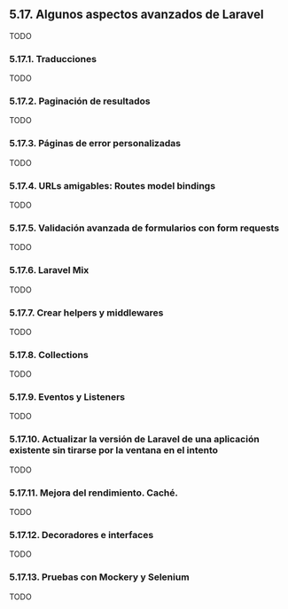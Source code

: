 ## 5.17. Algunos aspectos avanzados de Laravel

TODO

### 5.17.1. Traducciones

TODO


### 5.17.2. Paginación de resultados

TODO


### 5.17.3. Páginas de error personalizadas

TODO


### 5.17.4. URLs amigables: Routes model bindings

TODO


### 5.17.5. Validación avanzada de formularios con form requests

TODO


### 5.17.6. Laravel Mix

TODO


### 5.17.7. Crear helpers y middlewares

TODO


### 5.17.8. Collections

TODO


### 5.17.9. Eventos y Listeners

TODO


### 5.17.10. Actualizar la versión de Laravel de una aplicación existente sin tirarse por la ventana en el intento

TODO


### 5.17.11. Mejora del rendimiento. Caché.

TODO


### 5.17.12. Decoradores e interfaces

TODO


### 5.17.13. Pruebas con Mockery y Selenium

TODO

